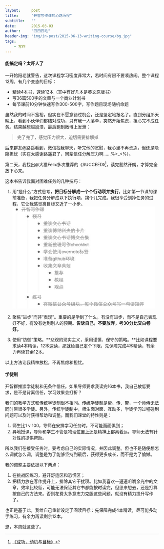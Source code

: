 ```yaml
---
layout:     post
title:      "开智写作课的心路历程"
subtitle:   ""
date:       2015-03-03
author:     "四四四毛"
header-img: "img/in-post/2015-06-13-writing-course/bg.jpg"
tags:
    - 写作
---
```




#### 能搞定吗？太吓人了
一开始阳老就警告，这次课程学习密度非常大，若时间有限不要凑热闹。整个课程12周，有几个变态的目标：
- 精读4本书，速读12本（其中有好几本是英文原版书）
- 写36篇500字的文章与一个商业计划书
- 每节课前10分钟快速写作300-500字，写作题目现场随机命题

虽然我的时间不宽裕，但实在不愿意错过机会，还是坚定地报名了。直到分组那天晚上，看到小伙伴们都结对成功，只有我一人落单，突然开始焦虑，担心完不成任务。结果越想越崩溃，最后跑到微博上发泄：

>完了完了，感觉压力很大，迫切需要排解掉

后来群友@路遥看到，微信找我聊天，听完他的宽慰，我心里不再忐忑，但还是隐隐担忧（实在太感谢路遥君了，同辈信任分解压力啊……%>_<%）。

第二天，我找出@大猫Felix多次推荐的《SUCCEED》[^tips1]，读完豁然开朗，才算完全放下心来。

这本书告诉我面对困难任务的几种技巧：
1. 用“是什么”方式思考，**把目标分解成一个个行动项并执行**。比如第一节课的课前准备，我把任务分解成以下执行项，挨个儿完成。我很享受划掉任务的过程，它让我感觉离目标又近了一小步。
![行动项](/img/in-post/2015-06-13-writing-course/1.jpg)

2. 聚焦“进步”而非“表现”。重要的是学到了什么，有没有进步，而不是自己表现好不好，有没有达到别人的预期。**告诉自己，不要放弃，考30分比交白卷好。**

3. 使用“防御”策略。**悲观的现实主义，采用谨慎、保守的策略。**比如课程要求读4本精读，12本速读，那就给自己定个下限，先保障完成4本精读，有余力再读其余12本。

以上方法让我精神放松，不再焦虑和担忧。

#### 学徒制
开智群推崇学徒制和无条件信任。如果导师要求我读完16本书，我自己放低要求，是不是背离信任，学习效果会打折？

我们的教学方式和传统学徒制很不相同。传统学徒制是帮、传、带，一个师傅无法同时带很多学徒。另外，传统学徒制中，师生面对面、互动多，学徒学习过程碰到问题可以及时获得帮助和调整。而我们课堂的特性则是：
1. 师生比1 v 100，导师在安排学习任务时，不可能面面俱到；
2. 异地授课，导师和学生不管是物理位置上还是精神上都离着远，导师无法有针对性的提供帮助。

所以我们在接受任务时，要考虑自己的实际情况，并因此调整。但也不是随便想怎么调就怎么调，调整是为了能够坚持到最后，获得更多成长，而不是为了偷懒。

我的调整主要依据以下两点：
1. 在挑战区练习，避开舒适区和恐慌区；
2. 把精力放在写作提升上，排除其它干扰项。比如我喜欢一遍遍咀嚼余光中的文章，效率比较低，可能无法保证其它书都能按时读完，但思来想去，还是打算按自己的方法来。否则花费太多意志力克服这些问题，就没有精力提升写作了。

也正是基于此，我给自己重新设定了阅读目标：先保障完成4本精读，尽可能多动手练习，有余力再读剩余12本。

恩，本周就这些了。

[^tips1]:[《成功，动机与目标》](https://book.douban.com/subject/22994632/)




